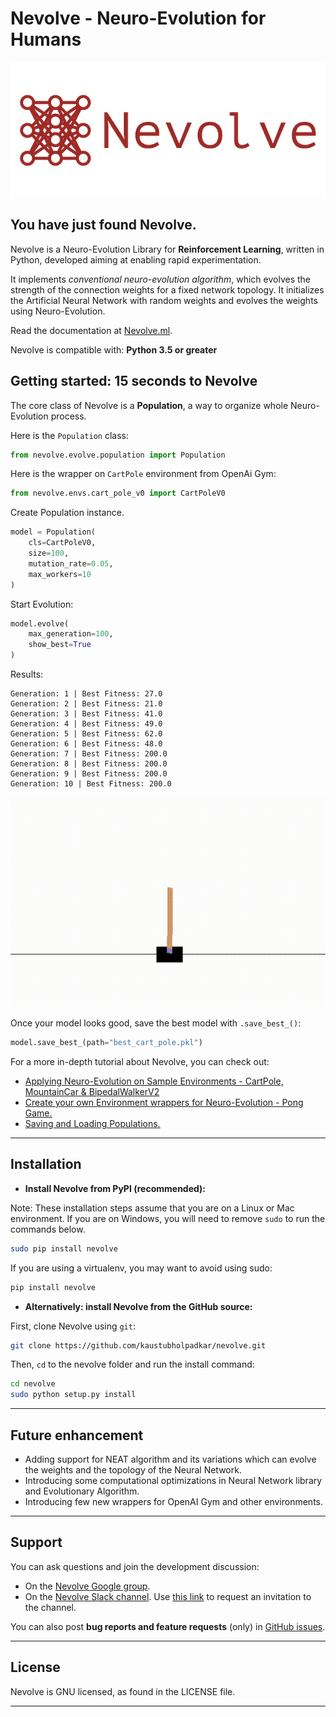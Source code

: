 # Nevolve - Neuro-Evolution for Humans

![Nevolve logo](nevolve-boring.png)

## You have just found Nevolve.
Nevolve is a Neuro-Evolution Library for __Reinforcement Learning__, written in Python, developed aiming at enabling rapid experimentation.

It implements *conventional neuro-evolution algorithm*, which evolves the strength of the connection weights for a fixed network topology. It initializes the Artificial Neural Network with random weights and evolves the weights using Neuro-Evolution.

Read the documentation at [Nevolve.ml](https://nevolve.ml).

Nevolve is compatible with: __Python 3.5 or greater__

## Getting started: 15 seconds to Nevolve

The core class of Nevolve is a __Population__, a way to organize whole Neuro-Evolution process.

Here is the `Population` class:

```python
from nevolve.evolve.population import Population
```

Here is the wrapper on `CartPole` environment from OpenAi Gym:

```python
from nevolve.envs.cart_pole_v0 import CartPoleV0
```

Create Population instance.

```python
model = Population(
    cls=CartPoleV0, 
    size=100, 
    mutation_rate=0.05, 
    max_workers=10
)
```

Start Evolution:

```python
model.evolve(
    max_generation=100,
    show_best=True
)
```

Results:
```
Generation: 1 | Best Fitness: 27.0
Generation: 2 | Best Fitness: 21.0
Generation: 3 | Best Fitness: 41.0
Generation: 4 | Best Fitness: 49.0
Generation: 5 | Best Fitness: 62.0
Generation: 6 | Best Fitness: 48.0
Generation: 7 | Best Fitness: 200.0
Generation: 8 | Best Fitness: 200.0
Generation: 9 | Best Fitness: 200.0
Generation: 10 | Best Fitness: 200.0

```

![](bestcartpole.gif)

Once your model looks good, save the best model with `.save_best_()`:

```python
model.save_best_(path="best_cart_pole.pkl")
```

For a more in-depth tutorial about Nevolve, you can check out:

- [Applying Neuro-Evolution on Sample Environments - CartPole, MountainCar & BipedalWalkerV2](https://nevolve.ml/tutorial/example1.html)
- [Create your own Environment wrappers for Neuro-Evolution - Pong Game.](https://nevolve.ml/tutorial/example2.html)
- [Saving and Loading Populations.](https://nevolve.ml/tutorial/example3.html)


------------------

## Installation

- **Install Nevolve from PyPI (recommended):**

Note: These installation steps assume that you are on a Linux or Mac environment.
If you are on Windows, you will need to remove `sudo` to run the commands below.

```sh
sudo pip install nevolve
```

If you are using a virtualenv, you may want to avoid using sudo:

```sh
pip install nevolve
```

- **Alternatively: install Nevolve from the GitHub source:**

First, clone Nevolve using `git`:

```sh
git clone https://github.com/kaustubholpadkar/nevolve.git
```

 Then, `cd` to the nevolve folder and run the install command:
```sh
cd nevolve
sudo python setup.py install
```


------------------

## Future enhancement

- Adding support for NEAT algorithm and its variations which can evolve the weights and the topology of the Neural Network.
- Introducing some computational optimizations in Neural Network library and Evolutionary Algorithm.
- Introducing few new wrappers for OpenAI Gym and other environments.

------------------

## Support

You can ask questions and join the development discussion:

- On the [Nevolve Google group](https://groups.google.com/forum/#!forum/nevolve).
- On the [Nevolve Slack channel](https://nevolve.slack.com). Use [this link](https://nevolve-slack-invitation.herokuapp.com/) to request an invitation to the channel.

You can also post **bug reports and feature requests** (only) in [GitHub issues](https://github.com/kaustubholpadkar/nevolve/issues).


------------------

## License

Nevolve is GNU licensed, as found in the LICENSE file.


------------------